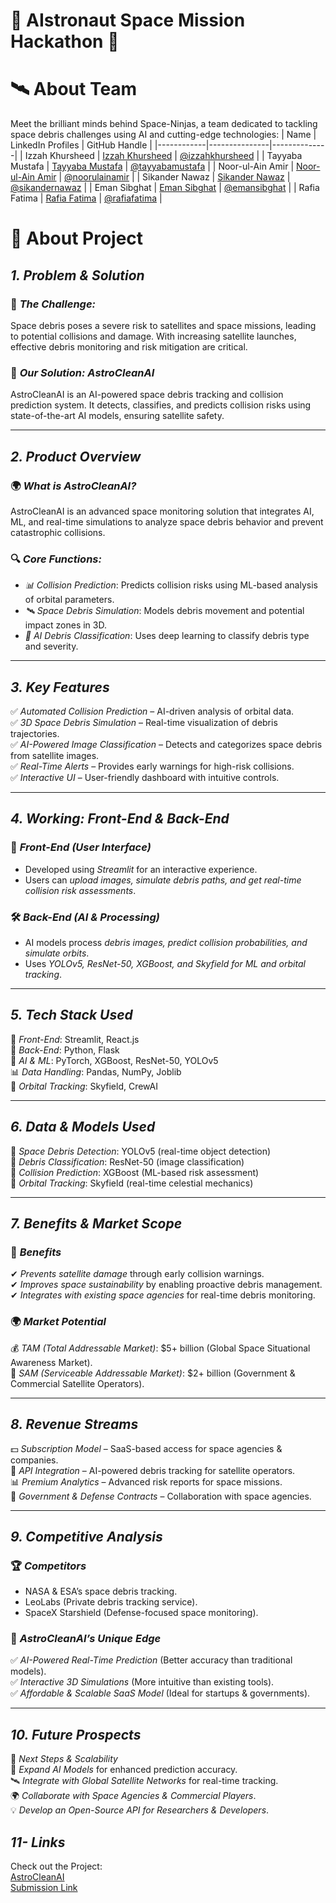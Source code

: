  # 🚀 <strong>AIstronaut Space Mission Hackathon</strong> 🚀  



# **🛰️ About Team**
Meet the brilliant minds behind Space-Ninjas, a team dedicated to tackling space debris challenges using AI and cutting-edge technologies:
| Name       | LinkedIn Profiles           | GitHub Handle |
|------------|---------------|--------------|
| Izzah Khursheed | [Izzah Khursheed](https://www.linkedin.com/in/izzah-khursheed) | [@izzahkhursheed](https://github.com/Izzah-Khursheed) |
| Tayyaba Mustafa | [Tayyaba Mustafa]() | [@tayyabamustafa]() |
| Noor-ul-Ain Amir | [Noor-ul-Ain Amir](https://www.linkedin.com/in/noor-ul-ain-amir-696a49333/)  | [@noorulainamir](https://github.com/nooramir893) |
| Sikander Nawaz | [Sikander Nawaz](https://www.linkedin.com/in/sikander-nawaz/)  | [@sikandernawaz](https://github.com/sikander-nawaz) |
| Eman Sibghat | [Eman Sibghat]()  | [@emansibghat]() |
| Rafia Fatima |  [Rafia Fatima]() | [@rafiafatima]() |

# **🤖 About Project**

## *1. Problem & Solution*  
### 🚀 *The Challenge:*  
Space debris poses a severe risk to satellites and space missions, leading to potential collisions and damage. With increasing satellite launches, effective debris monitoring and risk mitigation are critical.  

### 🌌 *Our Solution: AstroCleanAI*  
AstroCleanAI is an AI-powered space debris tracking and collision prediction system. It detects, classifies, and predicts collision risks using state-of-the-art AI models, ensuring satellite safety.  

---

## *2. Product Overview*  
### 🌍 *What is AstroCleanAI?*  
AstroCleanAI is an advanced space monitoring solution that integrates AI, ML, and real-time simulations to analyze space debris behavior and prevent catastrophic collisions.  

### 🔍 *Core Functions:*  
- *📊 Collision Prediction*: Predicts collision risks using ML-based analysis of orbital parameters.  
- *🛰 Space Debris Simulation*: Models debris movement and potential impact zones in 3D.  
- *📡 AI Debris Classification*: Uses deep learning to classify debris type and severity.  

---

## *3. Key Features*  
✅ *Automated Collision Prediction* – AI-driven analysis of orbital data.  
✅ *3D Space Debris Simulation* – Real-time visualization of debris trajectories.  
✅ *AI-Powered Image Classification* – Detects and categorizes space debris from satellite images.  
✅ *Real-Time Alerts* – Provides early warnings for high-risk collisions.  
✅ *Interactive UI* – User-friendly dashboard with intuitive controls.  

---

## *4. Working: Front-End & Back-End*  
### 🎨 *Front-End (User Interface)*  
- Developed using *Streamlit* for an interactive experience.  
- Users can *upload images, simulate debris paths, and get real-time collision risk assessments*.  

### 🛠 *Back-End (AI & Processing)*  
- AI models process *debris images, predict collision probabilities, and simulate orbits*.  
- Uses *YOLOv5, ResNet-50, XGBoost, and Skyfield for ML and orbital tracking*.  

---

## *5. Tech Stack Used*  
🚀 *Front-End*: Streamlit, React.js  
📡 *Back-End*: Python, Flask  
🤖 *AI & ML*: PyTorch, XGBoost, ResNet-50, YOLOv5  
📊 *Data Handling*: Pandas, NumPy, Joblib  
🌌 *Orbital Tracking*: Skyfield, CrewAI  

---

## *6. Data & Models Used*  
📌 *Space Debris Detection*: YOLOv5 (real-time object detection)  
📌 *Debris Classification*: ResNet-50 (image classification)  
📌 *Collision Prediction*: XGBoost (ML-based risk assessment)  
📌 *Orbital Tracking*: Skyfield (real-time celestial mechanics)  

---

## *7. Benefits & Market Scope*  
### 🔹 *Benefits*  
✔ *Prevents satellite damage* through early collision warnings.  
✔ *Improves space sustainability* by enabling proactive debris management.  
✔ *Integrates with existing space agencies* for real-time debris monitoring.  

### 🌍 *Market Potential*  
💰 *TAM (Total Addressable Market)*: $5+ billion (Global Space Situational Awareness Market).  
🎯 *SAM (Serviceable Addressable Market)*: $2+ billion (Government & Commercial Satellite Operators).  

---

## *8. Revenue Streams*  
💵 *Subscription Model* – SaaS-based access for space agencies & companies.  
📡 *API Integration* – AI-powered debris tracking for satellite operators.  
📊 *Premium Analytics* – Advanced risk reports for space missions.  
🚀 *Government & Defense Contracts* – Collaboration with space agencies.  

---

## *9. Competitive Analysis*  
### 🏆 *Competitors*  
- NASA & ESA’s space debris tracking.  
- LeoLabs (Private debris tracking service).  
- SpaceX Starshield (Defense-focused space monitoring).  

### 🌟 *AstroCleanAI’s Unique Edge*  
✅ *AI-Powered Real-Time Prediction* (Better accuracy than traditional models).  
✅ *Interactive 3D Simulations* (More intuitive than existing tools).  
✅ *Affordable & Scalable SaaS Model* (Ideal for startups & governments).  

---

## *10. Future Prospects*  
🚀 *Next Steps & Scalability*  
📡 *Expand AI Models* for enhanced prediction accuracy.  
🛰 *Integrate with Global Satellite Networks* for real-time tracking.  
🌍 *Collaborate with Space Agencies & Commercial Players*.  
💡 *Develop an Open-Source API for Researchers & Developers*.  

## *11- Links*  
Check out the Project: <br>
[AstroCleanAI](https://izzah-khursheed-astrocleanai.hf.space/) <br>
[Submission Link]()

